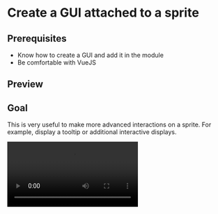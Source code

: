 # Create a GUI attached to a sprite

## Prerequisites

- Know how to create a GUI and add it in the module
- Be comfortable with VueJS

## Preview

<Playground id="232" />

## Goal

This is very useful to make more advanced interactions on a sprite. For example, display a tooltip or additional interactive displays.

<Video src="/assets/rpgjs_gui.mp4" /> 

## The Full GUI

<PathTo to="guiDir" file="tooltip.vue" />

```vue
<template>
	<span class="tooltip tooltip-effect" :class="{ hover }">
		<span class="tooltip-item"></span>
			<span class="tooltip-content clearfix">
				<img :src="image" /><span class="tooltip-text">
					<h2>{{ name }}</h2> By {{ ownerName }}
					<a :href="permalink">See in OpenSea</a>
			</span>
		</span>
	</span>
</template>

<script>
export default {
  name: "my-tooltip",
  rpgAttachToSprite: true,
  props: ["spriteData"],
  inject: ["rpgScene"],
  data() {
    return {
      hover: false,
      image: '',
      name: '',
      ownerName: '',
      permalink: ''
    };
  },
  async mounted() {
    const item = await fetch(`https://testnets-api.opensea.io/api/v1/assets?order_direction=desc&offset=0&limit=1`)
        .then((res) => res.json())
        .then((res) => res.assets[0])
    this.image = item.image_preview_url
    this.name = item.name
    this.ownerName = item.owner.user.username
    this.permalink = item.permalink
    const sprite = this.rpgScene().getSprite(this.spriteData.id)
    console.log(sprite)
    setTimeout(() => { this.hover = true }, 100)
  },
  methods: {},
};
</script>

<style lang="scss">
.tooltip {
	display: inline;
	position: relative;
	z-index: 999;
    left: 16px;
}

/* Gap filler */

.tooltip-item::after {
	content: '';
	position: absolute;
	width: 360px;
	height: 20px;
	bottom: 100%;
	left: 50%;
	pointer-events: none;
	transform: translateX(-50%);
}

.tooltip:hover .tooltip-item::after {
	pointer-events: auto;
}

/* Tooltip */

.tooltip-content {
	position: absolute;
	z-index: 9999;
	width: 360px;
	left: 50%;
	margin: 0 0 20px -180px;
	bottom: 100%;
	text-align: left;
	font-size: 0.765em;
	line-height: 1.4;
	box-shadow: -5px -5px 15px rgba(48,54,61,0.2);
	background: #2a3035;
	opacity: 0;
	cursor: default;
	pointer-events: none;
}

.tooltip-effect .tooltip-content {
	transform: translate3d(0,-10px,0);
	transition: opacity 0.3s, transform 0.3s;
}

.tooltip.hover .tooltip-content {
	pointer-events: auto;
	opacity: 1;
	transform: translate3d(0,0,0) rotate3d(0,0,0,0);
}
/* Arrow */

.tooltip-content::after {
	content: '';
	top: 100%;
	left: 50%;
	border: solid transparent;
	height: 0;
	width: 0;
	position: absolute;
	pointer-events: none;
	border-color: transparent;
	border-top-color: #2a3035;
	border-width: 10px;
	margin-left: -10px;
}

/* Tooltip content*/

.tooltip-content img {
	position: relative;
	max-width: 300px;
	display: block;
	float: left;
	margin-right: 1em;
}

.tooltip-text {
	line-height: 1.35;
	display: block;
	padding: 1.31em 1.21em 1.21em 0;
	color: #fff;
    font-family: Lato;
}

.tooltip-text a {
	font-weight: bold;
    color: #fff;
}
</style>
```

To attach a GUI to a sprite, you can add the property `rpgAttachToSprite: true` in the component. In this way, you will be able to retrieve the data from the sprite with `props: ["spriteData"]`

:::tip Warning 
Attention, if you want to see the modifications of the sprite, don't use `spriteData`, it's just the data sent once when opening the GUI

`spriteData` is an object, not the instance of type `RpgSprite`. If you want to retrieve the instance, you have to retrieve it from the scene with

```ts
const sprite = this.rpgScene().getSprite(this.spriteData.id)
```
:::

<!--@include: _trigger-tooltip.md-->